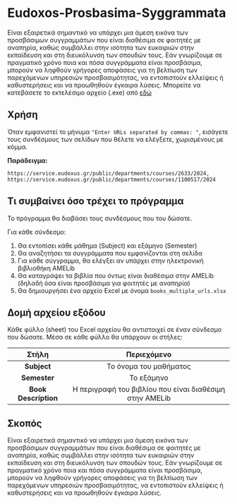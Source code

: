 # Eudoxos-Prosbasima-Syggrammata

Είναι εξαιρετικά σημαντικό να υπάρχει μια άμεση εικόνα των προσβάσιμων συγγραμμάτων που είναι διαθέσιμα σε φοιτητές με αναπηρία, καθώς συμβάλλει στην ισότητα των ευκαιριών στην εκπαίδευση και στη διευκόλυνση των σπουδών τους. Εάν γνωρίζουμε σε πραγματικό χρόνο ποια και πόσα συγγράμματα είναι προσβάσιμα, μπορούν να ληφθούν γρήγορες αποφάσεις για τη βελτίωση των παρεχόμενων υπηρεσιών προσβασιμότητας, να εντοπιστούν ελλείψεις ή καθυστερήσεις και να προωθηθούν έγκαιρα λύσεις. Μπορείτε να κατεβάσετε το εκτελέσιμο αρχείο (.exe) από [εδώ](https://drive.google.com/file/d/1WmnbmQ__TwCFgg3l23CGrB4MmWVrTa_u/view?usp=sharing)

## Χρήση

Όταν εμφανιστεί το μήνυμα `"Enter URLs separated by commas: "`, εισάγετε τους συνδέσμους των σελίδων που θέλετε να ελέγξετε, χωρισμένους με κόμμα. 

**Παράδειγμα:**
```
https://service.eudoxus.gr/public/departments/courses/2633/2024, https://service.eudoxus.gr/public/departments/courses/1100517/2024
```
## Τι συμβαίνει όσο τρέχει το πρόγραμμα

Το πρόγραμμα θα διαβάσει τους συνδέσμους που του δώσατε.

Για κάθε σύνδεσμο:

1. Θα εντοπίσει κάθε μάθημα (Subject) και εξάμηνο (Semester)
2. Θα αναζητήσει τα συγγράμματα που εμφανίζονται στη σελίδα
3. Για κάθε σύγγραμμα, θα ελέγξει αν υπάρχει στην ηλεκτρονική βιβλιοθήκη AMELib
4. Θα καταγράψει τα βιβλία που όντως είναι διαθέσιμα στην AMELib (δηλαδή όσα είναι προσβάσιμα για φοιτητές με αναπηρία)
5. Θα δημιουργήσει ένα αρχείο Excel με όνομα `books_multiple_urls.xlsx`

## Δομή αρχείου εξόδου

Κάθε φύλλο (sheet) του Excel αρχείου θα αντιστοιχεί σε έναν σύνδεσμο που δώσατε. Μέσα σε κάθε φύλλο θα υπάρχουν οι στήλες:

| Στήλη | Περιεχόμενο |
|:-------:|:-------:|
| **Subject** | Το όνομα του μαθήματος |
| **Semester** | Το εξάμηνο |
| **Book Description** | Η περιγραφή του βιβλίου που είναι διαθέσιμη στην AMELib |

## Σκοπός

Είναι εξαιρετικά σημαντικό να υπάρχει μια άμεση εικόνα των προσβάσιμων συγγραμμάτων που είναι διαθέσιμα σε φοιτητές με αναπηρία, καθώς συμβάλλει στην ισότητα των ευκαιριών στην εκπαίδευση και στη διευκόλυνση των σπουδών τους. Εάν γνωρίζουμε σε πραγματικό χρόνο ποια και πόσα συγγράμματα είναι προσβάσιμα, μπορούν να ληφθούν γρήγορες αποφάσεις για τη βελτίωση των παρεχόμενων υπηρεσιών προσβασιμότητας, να εντοπιστούν ελλείψεις ή καθυστερήσεις και να προωθηθούν έγκαιρα λύσεις.
